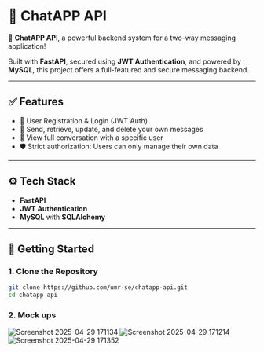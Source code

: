 # 💬 ChatAPP API

🚀 **ChatAPP API**, a powerful backend system for a two-way messaging application!

Built with **FastAPI**, secured using **JWT Authentication**, and powered by **MySQL**, this project offers a full-featured and secure messaging backend.

---

## ✅ Features

- 🔐 User Registration & Login (JWT Auth)
- 💬 Send, retrieve, update, and delete your own messages
- 📨 View full conversation with a specific user
- 🛡️ Strict authorization: Users can only manage their own data

---

## ⚙️ Tech Stack

- **FastAPI**
- **JWT Authentication**
- **MySQL** with **SQLAlchemy**

---

## 🚀 Getting Started

### 1. Clone the Repository

```bash
git clone https://github.com/umr-se/chatapp-api.git
cd chatapp-api
```
### 2. Mock ups 

![Screenshot 2025-04-29 171134](https://github.com/user-attachments/assets/2849fd74-0d9e-4038-ba76-f7a637f134a8)
![Screenshot 2025-04-29 171214](https://github.com/user-attachments/assets/f3a19ab5-ddad-43fe-a148-af9bd9ab901e)
![Screenshot 2025-04-29 171352](https://github.com/user-attachments/assets/6d64a55d-ba47-4199-8806-062cf980b69d)


